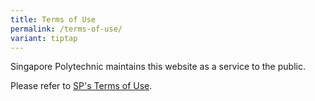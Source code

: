 ```yaml
---
title: Terms of Use
permalink: /terms-of-use/
variant: tiptap
---
```

<p>Singapore Polytechnic maintains this website as a service to the public.</p>
<p>Please refer to <a href="https://www.sp.edu.sg/footer/terms-of-use" rel="noopener noreferrer nofollow" target="_blank">SP's Terms of Use</a>.</p>